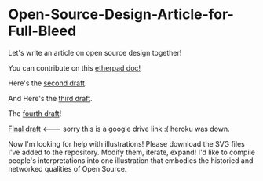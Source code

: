 # Open-Source-Design-Article-for-Full-Bleed
Let's write an article on open source design together!

You can contribute on this [etherpad doc!](https://gd399-ether.herokuapp.com/p/Open_Source_Design_Article)

Here's the [second draft](https://gd399-ether.herokuapp.com/p/open-source-design-draft2).

And Here's the [third draft](https://gd399-ether.herokuapp.com/p/Open_Source_Design_Article_Draft_3).

The [fourth draft](https://gd399-ether.herokuapp.com/p/Open_Source_Design_Article_Draft_4)!

[Final draft](https://docs.google.com/document/d/1xMKD0UcZj5hGi4h6jldzCj0ZPjLfZ08-C6cHaaHCgSc/edit?usp=sharing) <--- sorry this is a google drive link :( heroku was down. 

Now I'm looking for help with illustrations! Please download the SVG files I've added to the repository. Modify them, iterate, expand! I'd like to compile people's interpretations into one illustration that embodies the historied and networked qualities of Open Source. 


